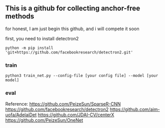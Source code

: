 ## This is a github for collecting anchor-free methods 


for honest, I am just begin this github, and i will compete it soon

first, you need to install detectron2
```
python -m pip install 'git+https://github.com/facebookresearch/detectron2.git'
```

### train 
```
python3 train_net.py --config-file [your config file] --model [your model]
```

### eval


Reference:
https://github.com/PeizeSun/SparseR-CNN
https://github.com/facebookresearch/detectron2
https://github.com/aim-uofa/AdelaiDet
https://github.com/JDAI-CV/centerX
https://github.com/PeizeSun/OneNet


